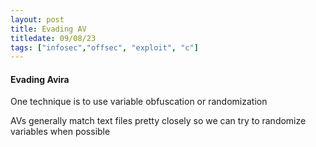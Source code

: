 ```yaml
---
layout: post
title: Evading AV
titledate: 09/08/23
tags: ["infosec","offsec", "exploit", "c"]
---
```


#### Evading Avira

One technique is to use variable obfuscation or randomization

AVs generally match text files pretty closely so we can try to randomize variables when possible

